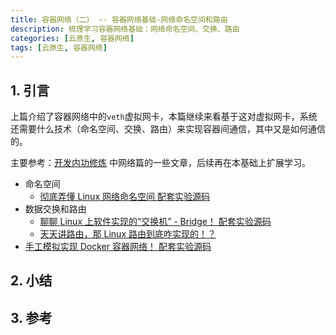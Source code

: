 ```yaml
---
title: 容器网络（二） -- 容器网络基础-网络命名空间和路由
description: 梳理学习容器网络基础：网络命名空间、交换、路由
categories: [云原生, 容器网络]
tags: [云原生, 容器网络]
---
```



## 1. 引言

上篇介绍了容器网络中的`veth`虚拟网卡，本篇继续来看基于这对虚拟网卡，系统还需要什么技术（命名空间、交换、路由）来实现容器间通信，其中又是如何通信的。

主要参考：[开发内功修炼](https://kfngxl.cn/index.php) 中网络篇的一些文章，后续再在本基础上扩展学习。
* 命名空间
    * [彻底弄懂 Linux 网络命名空间 配套实验源码](https://kfngxl.cn/index.php/archives/443/)
* 数据交换和路由
    * [聊聊 Linux 上软件实现的“交换机” - Bridge！ 配套实验源码](https://kfngxl.cn/index.php/archives/430/)
    * [天天讲路由，那 Linux 路由到底咋实现的！？](https://kfngxl.cn/index.php/archives/488/)
* [手工模拟实现 Docker 容器网络！ 配套实验源码](https://kfngxl.cn/index.php/archives/460/)


## 2. 小结


## 3. 参考
